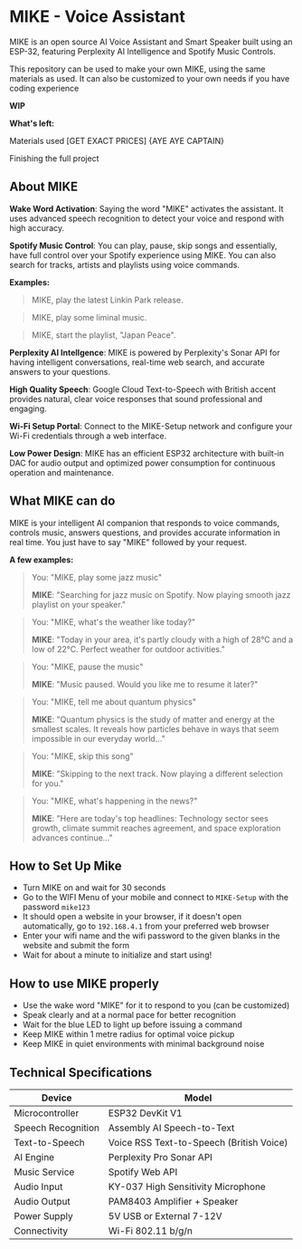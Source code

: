 # MIKE - Voice Assistant
MIKE is an open source AI Voice Assistant and Smart Speaker built using an ESP-32, featuring Perplexity AI Intelligence and Spotify Music Controls.

This repository can be used to make your own MIKE, using the same materials as used. It can also be customized to your own needs if you have coding experience

**WIP**

**What's left:**

Materials used [GET EXACT PRICES] {AYE AYE CAPTAIN}

Finishing the full project

## About MIKE
**Wake Word Activation**: Saying the word "MIKE" activates the assistant. It uses advanced speech recognition to detect your voice and respond with high accuracy.

**Spotify Music Control**: You can play, pause, skip songs and essentially, have full control over your Spotify experience using MIKE. You can also search for tracks, artists and playlists using voice commands.

**Examples:** 
> MIKE, play the latest Linkin Park release.

> MIKE, play some liminal music.

> MIKE, start the playlist, "Japan Peace".

**Perplexity AI Intellgence**: MIKE is powered by Perplexity's Sonar API for having intelligent conversations, real-time web search, and accurate answers to your questions. 

**High Quality Speech**:
Google Cloud Text-to-Speech with British accent provides natural, clear voice responses that sound professional and engaging. 

**Wi-Fi Setup Portal**: Connect to the MIKE-Setup network and configure your Wi-Fi credentials through a web interface.

**Low Power Design**: MIKE has an efficient ESP32 architecture with built-in DAC for audio output and optimized power consumption for continuous operation and maintenance.

## What MIKE can do
MIKE is your intelligent AI companion that responds to voice commands, controls music, answers questions, and provides accurate information in real time. You just have to say "MIKE" followed by your request.

**A few examples:**

> You: "MIKE, play some jazz music"
>
> **MIKE**: "Searching for jazz music on Spotify. Now playing smooth jazz playlist on your speaker."


> You: "MIKE, what's the weather like today?"
>
> **MIKE**: "Today in your area, it's partly cloudy with a high of 28°C and a low of 22°C. Perfect weather for outdoor activities."


> You: "MIKE, pause the music"
>
> **MIKE**: "Music paused. Would you like me to resume it later?"

> You: "MIKE, tell me about quantum physics"
>
>  **MIKE**: "Quantum physics is the study of matter and energy at the smallest scales. It reveals how particles behave in ways that seem impossible in our everyday world..."


> You: "MIKE, skip this song"
>
> **MIKE**: "Skipping to the next track. Now playing a different selection for you."


> You: "MIKE, what's happening in the news?"
>
> **MIKE**: "Here are today's top headlines: Technology sector sees growth, climate summit reaches agreement, and space exploration advances continue..."

## How to Set Up Mike
   - Turn MIKE on and wait for 30 seconds
   - Go to the WIFI Menu of your mobile and connect to `MIKE-Setup` with the password `mike123`
   - It should open a website in your browser, if it doesn't open automatically, go to `192.168.4.1` from your preferred web browser
   - Enter your wifi name and the wifi password to the given blanks in the website and submit the form
   - Wait for about a minute to initialize and start using!

## How to use MIKE properly
   - Use the wake word "MIKE" for it to respond to you (can be customized)
   - Speak clearly and at a normal pace for better recognition
   - Wait for the blue LED to light up before issuing a command
   - Keep MIKE within 1 metre radius for optimal voice pickup
   - Keep MIKE in quiet environments with minimal background noise

## Technical Specifications

  | Device | Model |
  | --- | --- |
  | Microcontroller | ESP32 DevKit V1 |
  | Speech Recognition | Assembly AI Speech-to-Text |
  | Text-to-Speech | Voice RSS Text-to-Speech (British Voice)
  | AI Engine | Perplexity Pro Sonar API |
  | Music Service | Spotify Web API
  | Audio Input | KY-037 High Sensitivity Microphone |
  | Audio Output | PAM8403 Amplifier + Speaker |
  | Power Supply | 5V USB or External 7-12V |
  | Connectivity | Wi-Fi 802.11 b/g/n |